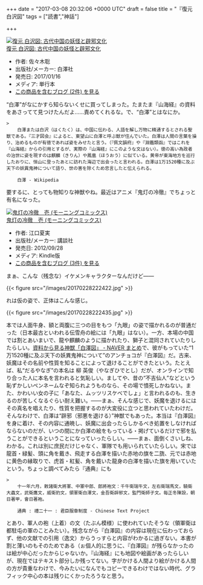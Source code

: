 
+++
date = "2017-03-08 20:32:06 +0000 UTC"
draft = false
title = "『復元 白沢図"
tags = ["読書","神話"]

+++
<div class="hatena-asin-detail"><a href="http://www.amazon.co.jp/exec/obidos/ASIN/4768479642/bestylesnet-22/"><img src="https://images-fe.ssl-images-amazon.com/images/I/51Aa7USgsBL._SL160_.jpg" class="hatena-asin-detail-image" alt="復元 白沢図: 古代中国の妖怪と辟邪文化" title="復元 白沢図: 古代中国の妖怪と辟邪文化"/></a><div class="hatena-asin-detail-info"><a href="http://www.amazon.co.jp/exec/obidos/ASIN/4768479642/bestylesnet-22/">復元 白沢図: 古代中国の妖怪と辟邪文化</a><ul><li><span class="hatena-asin-detail-label">作者:</span> 佐々木聡</li><li><span class="hatena-asin-detail-label">出版社/メーカー:</span> 白澤社</li><li><span class="hatena-asin-detail-label">発売日:</span> 2017/01/16</li><li><span class="hatena-asin-detail-label">メディア:</span> 単行本</li><li><a href="http://d.hatena.ne.jp/asin/4768479642/bestylesnet-22" target="_blank">この商品を含むブログ (2件) を見る</a></li></ul></div><div class="hatena-asin-detail-foot"></div></div>“白澤”がなにかすら知らないくせに買ってしまった。たまたま『山海経』の資料をあさってて見つけたんだよ……責めてくれるな。で、“白澤”とはなにか。

    >
        白澤または白沢（はくたく）は、中国に伝わる、人語を解し万物に精通するとされる聖獣である。『三才図会』によると、東望山に白澤と呼ぶ獣が住んでいた。白澤は人間の言葉を操り、治めるものが有徳であれば姿をみせたと言う。（『佩文韻府』や『淵鑑類函』ではこれを『山海経』からの引用とするが、実際の『山海経』にこのような文はない）。徳の高い為政者の治世に姿を現すのは麒麟（きりん）や鳳凰（ほうおう）に似ている。黄帝が東海地方を巡行したおりに、恒山に登ったあとに訪れた海辺で出会ったと言われる。白澤は1万1520種に及ぶ天下の妖異鬼神について語り、世の害を除くため忠言したと伝えられる。

        白澤 - Wikipedia
    
要するに、とっても物知りな神獣やね。最近はアニメ『鬼灯の冷徹』でちょっと有名になった。<div class="hatena-asin-detail"><a href="http://www.amazon.co.jp/exec/obidos/ASIN/B009KYCK82/bestylesnet-22/"><img src="https://images-fe.ssl-images-amazon.com/images/I/61f5JHjBUbL._SL160_.jpg" class="hatena-asin-detail-image" alt="鬼灯の冷徹　壱 (モーニングコミックス)" title="鬼灯の冷徹　壱 (モーニングコミックス)"/></a><div class="hatena-asin-detail-info"><a href="http://www.amazon.co.jp/exec/obidos/ASIN/B009KYCK82/bestylesnet-22/">鬼灯の冷徹　壱 (モーニングコミックス)</a><ul><li><span class="hatena-asin-detail-label">作者:</span> 江口夏実</li><li><span class="hatena-asin-detail-label">出版社/メーカー:</span> 講談社</li><li><span class="hatena-asin-detail-label">発売日:</span> 2012/09/28</li><li><span class="hatena-asin-detail-label">メディア:</span> Kindle版</li><li><a href="http://d.hatena.ne.jp/asin/B009KYCK82/bestylesnet-22" target="_blank">この商品を含むブログ (3件) を見る</a></li></ul></div><div class="hatena-asin-detail-foot"></div></div>まぁ、こんな（残念な）イケメンキャラクターなんだけど――

{{< figure src="/images/20170228222422.jpg"  >}}

れは仮の姿で、正体はこんな感じ。

{{< figure src="/images/20170228222435.jpg"  >}}

本では人面牛身、額と両腹に三つの目をもつ「九眼」の姿で描かれるのが普通だった（日本最古といわれる伝雪舟の絵には「九眼」はない）。一方、本場の中国では割とあいまいで、龍や麒麟のように描かれたり、獅子と混同されていたりしたらしい。[資料から見る神獣「白澤図」 - NAVER まとめ](https://matome.naver.jp/odai/2140108107935791001)で、彼がもっていた“1万1520種に及ぶ天下の妖異鬼神について”のアンチョコが『白澤図』だ。古来、妖魔はその名前や性質を知ることによって退けることができたという。たとえば、私“だるやなぎ”の本名は 柳 英俊（やなぎひでとし）だが、オンラインで知り合った人に本名を言われると気恥しい。ましてや、昔の“不吉仙人”などという恥ずかしいペンネームなぞ知られようものなら、その場で憤死しかねない。また、かわいい女の子に「あなた、ムッツリスケベでしょ」と言われるのも、生きるのが苦しくなるぐらい耐え難い。――まぁ、そんな感じで、妖魔を退けるにはその真名を唱えたり、性質を把握するのが大変役に立つと思われていたわけだ。そんなわけで、白澤は“辟邪（邪悪を退ける）”神獣でもあった。本当は『白澤図』を身に着け、その内容に通暁し、妖魔に出会ったらしかるべき処置をしなければならないのだが、いつの間にか白澤の絵をもっている・掲げているだけで邪を払うことができるということになっていったらしい。――まぁ、面倒くさいしね、わかる。これは別に庶民だけじゃなく、軍隊でも用いられていたらしい。宋では龍首・緑髪、頭に角を戴き、飛走する白澤を描いた赤地の旗を二旒、元では赤地に黄色の縁取りで、虎首・紅髪、角を戴いた龍身の白澤を描いた旗を用いていたという。ちょっと調べてみたら『通典』にも

    >
        十一年六月，敕諸衛大將軍、中軍中郎、郎將袍文：千牛衛瑞牛文，左右衛瑞馬文，驍衛大蟲文，武衛鷹文，威衛豹文，領軍衛白澤文，金吾衛辟邪文，監門衛師子文。每正冬陳設，朝日著甲，會日著袍。

        通典 : 禮二十一 : 君臣服章制度 - Chinese Text Project
    
とあり、軍人の袍（上着）の文（たぶん模様）に使われていたそうな（領軍衛は都駐屯の軍のことみたい）。残念ながら『白澤図』の内容は現在に伝わっておらず、他の文献での引用（逸文）からうっすらと内容がわかるに過ぎない。本書が割と薄いのもそのためである（ぉ個人的に思うに、『白澤図』が残らなかったのは絵が中心だったからじゃないか。『山海経』にも地図や絵画があったらしいが、現在ではテキスト部分しか残ってない。字がかける人間より絵がかける人間の方が貴重なわけで、今みたいになんでもコピーできるわけではない時代、グラフィック中心の本は残りにくかったろうなと思う。


